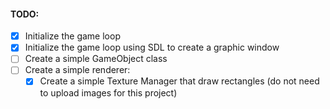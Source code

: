 #### TODO:
- [x] Initialize the game loop
- [x] Initialize the game loop using SDL to create a graphic window
- [ ] Create a simple GameObject class
- [ ] Create a simple renderer:
    - [x] Create a simple Texture Manager that draw rectangles (do not need to upload images for this project)